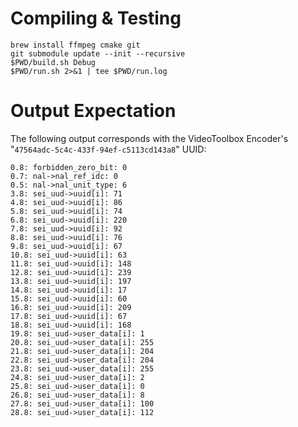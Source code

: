 # Compiling & Testing

```
brew install ffmpeg cmake git
git submodule update --init --recursive
$PWD/build.sh Debug
$PWD/run.sh 2>&1 | tee $PWD/run.log
```

# Output Expectation

The following output corresponds with the VideoToolbox Encoder's "`47564adc-5c4c-433f-94ef-c5113cd143a8`" UUID:

```
0.8: forbidden_zero_bit: 0 
0.7: nal->nal_ref_idc: 0 
0.5: nal->nal_unit_type: 6 
3.8: sei_uud->uuid[i]: 71 
4.8: sei_uud->uuid[i]: 86 
5.8: sei_uud->uuid[i]: 74 
6.8: sei_uud->uuid[i]: 220 
7.8: sei_uud->uuid[i]: 92 
8.8: sei_uud->uuid[i]: 76 
9.8: sei_uud->uuid[i]: 67 
10.8: sei_uud->uuid[i]: 63 
11.8: sei_uud->uuid[i]: 148 
12.8: sei_uud->uuid[i]: 239 
13.8: sei_uud->uuid[i]: 197 
14.8: sei_uud->uuid[i]: 17 
15.8: sei_uud->uuid[i]: 60 
16.8: sei_uud->uuid[i]: 209 
17.8: sei_uud->uuid[i]: 67 
18.8: sei_uud->uuid[i]: 168 
19.8: sei_uud->user_data[i]: 1 
20.8: sei_uud->user_data[i]: 255 
21.8: sei_uud->user_data[i]: 204 
22.8: sei_uud->user_data[i]: 204 
23.8: sei_uud->user_data[i]: 255 
24.8: sei_uud->user_data[i]: 2 
25.8: sei_uud->user_data[i]: 0 
26.8: sei_uud->user_data[i]: 8 
27.8: sei_uud->user_data[i]: 100 
28.8: sei_uud->user_data[i]: 112
```
